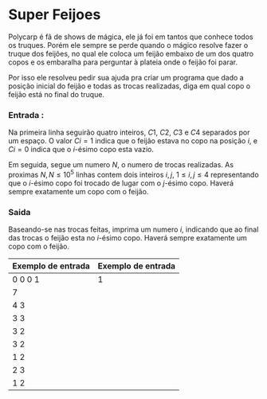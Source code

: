 # Super Feijoes

Polycarp é fã de shows de mágica, ele já foi em tantos que conhece todos os truques. Porém ele sempre se perde quando o mágico resolve fazer o truque dos feijões, no qual ele coloca um feijão embaixo de um dos quatro copos e os embaralha para perguntar à plateia onde o feijão foi parar. 

Por isso ele resolveu pedir sua ajuda pra criar um programa que dado a posição inicial do feijão e todas as trocas realizadas, diga em qual copo o feijão está no final do truque.

### Entrada :
Na primeira linha seguirão quatro inteiros, $C1$, $C2$, $C3$ e $C4$ separados por um espaço. O valor $Ci=1$ indica que o feijão estava no copo na posição $i$, e $Ci=0$ indica que o $i$-ésimo copo esta vazio. 

Em seguida, segue um numero $N$, o numero de trocas realizadas. As proximas $N, N \le 10^5$ linhas contem dois inteiros $i, j$, $1 \le i, j \le 4$ representando que o  $i$-ésimo copo foi trocado de lugar com o  $j$-ésimo copo.
Haverá sempre exatamente um copo com o feijão.

### Saida
Baseando-se nas trocas feitas, imprima um numero $i$, indicando que ao final das trocas o feijão esta no  $i$-ésimo copo.
Haverá sempre exatamente um copo com o feijão.

| Exemplo de entrada | Exemplo de entrada |
|--|--|
| 0 0 0 1 | 1 |
| 7 |
| 4 3 |
| 3 3 |
| 3 2 |
| 3 2 |
| 1 2 |
| 2 3 |
| 1 2 |
